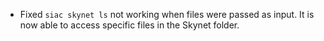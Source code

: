  - Fixed `siac skynet ls` not working when files were passed as input.
   It is now able to access specific files in the Skynet folder.
